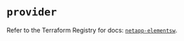 # `provider`

Refer to the Terraform Registry for docs: [`netapp-elementsw`](https://registry.terraform.io/providers/netapp/netapp-elementsw/20.11.0/docs).
